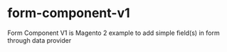 # form-component-v1
Form Component V1 is Magento 2 example to add simple field(s) in form through data provider
